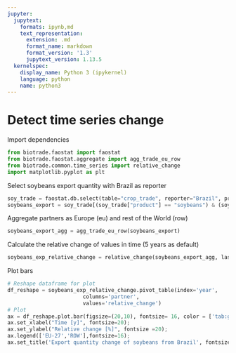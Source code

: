 ```yaml
---
jupyter:
  jupytext:
    formats: ipynb,md
    text_representation:
      extension: .md
      format_name: markdown
      format_version: '1.3'
      jupytext_version: 1.13.5
  kernelspec:
    display_name: Python 3 (ipykernel)
    language: python
    name: python3
---
```


# Detect time series change


Import dependencies

```python
from biotrade.faostat import faostat
from biotrade.faostat.aggregate import agg_trade_eu_row
from biotrade.common.time_series import relative_change
import matplotlib.pyplot as plt
```

Select soybeans export quantity with Brazil as reporter

```python tags=[]
soy_trade = faostat.db.select(table="crop_trade", reporter="Brazil", product="soy")
soybeans_export = soy_trade[(soy_trade["product"] == "soybeans") & (soy_trade["element"] == "export_quantity")]
```

Aggregate partners as Europe (eu) and rest of the World (row)

```python
soybeans_export_agg = agg_trade_eu_row(soybeans_export)
```

Calculate the relative change of values in time (5 years as default)

```python
soybeans_exp_relative_change = relative_change(soybeans_export_agg, last_value=False)
```

Plot bars

```python
# Reshape dataframe for plot
df_reshape = soybeans_exp_relative_change.pivot_table(index='year', 
                        columns='partner', 
                        values='relative_change')
# Plot
ax = df_reshape.plot.bar(figsize=(20,10), fontsize= 16, color = ['tab:green','tab:orange'])
ax.set_xlabel("Time [y]", fontsize=20);
ax.set_ylabel("Relative change [%]", fontsize =20);
ax.legend(['EU-27','ROW'],fontsize=16);
ax.set_title('Export quantity change of soybeans from Brazil', fontsize = 20);
```
